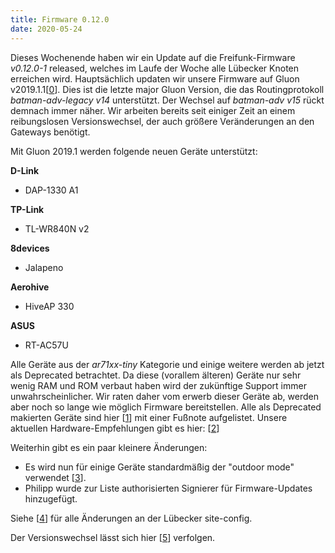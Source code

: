 ```yaml
---
title: Firmware 0.12.0
date: 2020-05-24
---
```


Dieses Wochenende haben wir ein Update auf die Freifunk-Firmware _v0.12.0-1_ released,
welches im Laufe der Woche alle Lübecker Knoten erreichen wird.
Hauptsächlich updaten wir unsere Firmware auf Gluon v2019.1.1[[0]].
Dies ist die letzte major Gluon Version, die das Routingprotokoll _batman-adv-legacy v14_ unterstützt.
Der Wechsel auf _batman-adv v15_ rückt demnach immer näher. Wir arbeiten bereits seit einiger Zeit
an einem reibungslosen Versionswechsel, der auch größere Veränderungen an den Gateways benötigt.

Mit Gluon 2019.1 werden folgende neuen Geräte unterstützt:

**D-Link**
- DAP-1330 A1

**TP-Link**
- TL-WR840N v2

**8devices**
- Jalapeno

**Aerohive**
- HiveAP 330

**ASUS**
- RT-AC57U

Alle Geräte aus der _ar71xx-tiny_ Kategorie und einige weitere werden ab jetzt als Deprecated betrachtet.
Da diese (vorallem älteren) Geräte nur sehr wenig RAM und ROM verbaut haben wird der zukünftige Support
immer unwahrscheinlicher. Wir raten daher vom erwerb dieser Geräte ab, werden aber noch so lange wie möglich
Firmware bereitstellen. Alle als Deprecated makierten Geräte sind hier [[1]] mit einer Fußnote aufgelistet. 
Unsere aktuellen Hardware-Empfehlungen gibt es hier: [[2]] 


Weiterhin gibt es ein paar kleinere Änderungen:

- Es wird nun für einige Geräte standardmäßig der "outdoor mode" verwendet [[3]].
- Philipp wurde zur Liste authorisierten Signierer für Firmware-Updates hinzugefügt.

Siehe [[4]] für alle Änderungen an der Lübecker site-config.

Der Versionswechsel lässt sich hier [[5]] verfolgen.

[0]: https://gluon.readthedocs.io/en/v2020.1.x/releases/v2019.1.html
[1]: https://gluon.readthedocs.io/en/v2020.1.x/user/supported_devices.html#deprecated
[2]: https://wiki.luebeck.freifunk.net/docs/hardware/
[3]: https://github.com/freifunk-luebeck/site-ffhl/commit/23b87e6880e16e1cd8cdff41962ff39b2adee50e
[4]: https://github.com/freifunk-luebeck/site-ffhl/tree/v0.12.0-1
[5]: https://luebeck.freifunk.net/statistik/d/gfLSBciWz/basic-stats?viewPanel=8&orgId=1&from=1590098400000&to=1590962399000 
